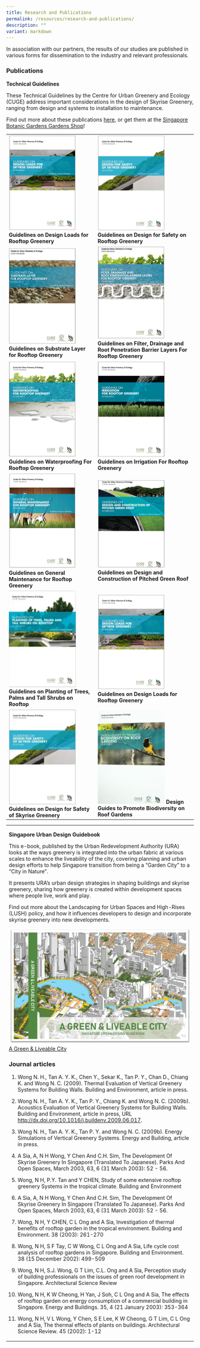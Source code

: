 ```yaml
---
title: Research and Publications
permalink: /resources/research-and-publications/
description: ""
variant: markdown
---
```

In association with our partners, the results of our studies are published in various forms for dissemination to the industry and relevant professionals.

### **Publications**
<b>Technical Guidelines</b><p> These Technical Guidelines by the Centre for Urban Greenery and Ecology (CUGE) address important considerations in the design of Skyrise Greenery, ranging from design and systems to installation to maintenance.

Find out more about these publications [here](https://www.nparks.gov.sg/Cuge/Resources/Publications/CUGE%20Standards), or get them at
 the [Singapore Botanic Gardens Gardens Shop](https://botanicgardensshop.sg/collections/books#MainContent)! 
 
<table>
	<tbody>
		<tr>
		<td><img style="width:180px" src="/images/Icons/design-loads-for-skyrise-greenery.PNG"> <b>Guidelines on Design Loads for Rooftop Greenery</b> </td>
			<td><img style="width:180px" src="/images/Icons/guidelines-on-design-for-safety-of-skyrise-greenery_icon.jpg"><b>Guidelines on Design for Safety on Rooftop Greenery</b></td>
	</tr>
		<tr>
		<td><img style="width:180px" src="/images/Icons/substrate-layer-for-rooftop-greenery.PNG"> <b>Guidelines on Substrate Layer for Rooftop Greenery</b> </td>
			<td><img style="width:180px" src="/images/Icons/filter-drainage-root-penetration-barrier-layers-rooftop-greenery.PNG"><b>Guidelines on Filter, Drainage and Root Penetration Barrier Layers For Rooftop Greenery </b></td>
	</tr>
		<tr>
		<td><img style="width:180px" src="/images/Icons/waterproofing-for-rooftop-greenery.PNG"> <b>Guidelines on Waterproofing For Rooftop Greenery </b> </td>
			<td> <img style="width:180px" src="/images/Icons/irrigation-for-rooftop-greenery.PNG"> <b>Guidelines on Irrigation For Rooftop Greenery
	</b></td></tr>
			<tr>
		<td><img style="width:180px" src="/images/Icons/general-maintenance-for-rooftop-greenery.PNG"> <b>Guidelines on General Maintenance for Rooftop Greenery</b> </td>
			<td><img style="width:180px" src="/images/Icons/design-and-construction-of-pitched-green-roof.PNG"> <b>Guidelines on Design and Construction of Pitched Green Roof</b></td></tr>
			<tr>
		<td><img style="width:180px" src="/images/Icons/tall-shrubs.PNG"> <b>Guidelines on Planting of Trees, Palms and Tall Shrubs on Rooftop </b> </td>
			<td><img style="width:180px" src="/images/Icons/design-loads-for-skyrise-greenery.PNG"> <b>Guidelines on Design Loads for Rooftop Greenery
	</b></td></tr>
		<tr>		
		<td> <img style="width:180px" src="/images/Icons/guidelines-on-design-for-safety-of-skyrise-greenery_icon.jpg"> <b>Guidelines on Design for Safety of Skyrise Greenery
	</b></td>
		<td> <img style="width:180px" src="/images/Icons/biodiversit-on-roof-gardens.PNG"> <b>Design Guides to Promote Biodiversity on Roof Gardens 
	</b></td>
				</tr><tr> 
				</tr>


</tbody></table>

<table>	
	<tbody><tr><td>       <p>
<b>Singapore Urban Design Guidebook</b>
		</p><p>
This e-book, published by the Urban Redevelopment Authority (URA) looks at the ways greenery is integrated into the urban fabric at various scales to enhance the liveability of the city, covering planning and urban design efforts to help Singapore transition from being a “Garden City” to a “City in Nature”.

It presents URA’s urban design strategies in shaping buildings and skyrise greenery, sharing how greenery is created within development spaces where people live, work and play.

Find out more about the Landscaping for Urban Spaces and High-Rises (LUSH) policy, and how it influences developers to design and incorporate skyrise greenery into new developments. 
	

		
[![](/images/Icons/GreenLiveableCity.png)](https://www.ura.gov.sg/Corporate/Resources/Publications/Books/Book-Details/Green-loveable-city)
[A Green &amp; Liveable City](https://www.ura.gov.sg/Corporate/Resources/Publications/Books/Book-Details/Green-loveable-city)
			
			
### ****Journal articles****

1.	Wong N. H., Tan A. Y. K., Chen Y., Sekar K., Tan P. Y., Chan D., Chiang K. and Wong N. C. (2009). Thermal Evaluation of Vertical Greenery Systems for Building Walls. Building and Environment, article in press.

2.	Wong N. H., Tan A. Y. K., Tan P. Y., Chiang K. and Wong N. C. (2009b). Acoustics Evaluation of Vertical Greenery Systems for Building Walls. Building and Environment, article in press, URL http://dx.doi.org/10.1016/j.buildenv.2009.06.017.

3.	Wong N. H., Tan A. Y. K., Tan P. Y. and Wong N. C. (2009b). Energy Simulations of Vertical Greenery Systems. Energy and Building, article in press.

4.	A Sia, A, N H Wong, Y Chen And C.H. Sim, The Development Of Skyrise Greenery In Singapore (Translated To Japanese). Parks And Open Spaces, March 2003, 63, 6 (31 March 2003): 52 - 56.

5.	Wong, N H, P.Y. Tan and Y CHEN, Study of some extensive rooftop greenery Systems in the tropical climate. Building and Environment

6.	A Sia, A, N H Wong, Y Chen And C.H. Sim, The Development Of Skyrise Greenery In Singapore (Translated To Japanese). Parks And Open Spaces, March 2003, 63, 6 (31 March 2003): 52 - 56.

7.	Wong, N H, Y CHEN, C L Ong and A Sia, Investigation of thermal benefits of rooftop garden in the tropical environment. Building and Environment.  38 (2003): 261-270

8.	Wong, N H, S F Tay, C W Wong, C L Ong and A Sia, Life cycle cost analysis of rooftop gardens in Singapore. Building and Environment. 38 (15 December 2002): 499-509

9.	Wong, N H, S.J. Wong, G T Lim, C.L. Ong and A Sia, Perception study of building professionals on the issues of green roof development in Singapore. Architectural Science Review

10.	Wong, N H, K W Cheong, H Yan, J Soh, C L Ong and A Sia, The effects of rooftop garden on energy consumption of a commercial building in Singapore. Energy and Buildings. 35, 4 (21 January 2003): 353-364

11.	Wong, N H, V L Wong, Y Chen, S E Lee, K W Cheong, G T Lim, C L Ong and A Sia, The thermal effects of plants on buildings. Architectural Science Review. 45 (2002): 1-12</p></td></tr></tbody></table></p>